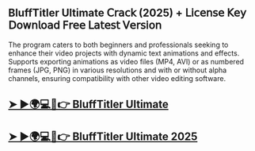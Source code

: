 ## BluffTitler Ultimate 𝖢𝗋𝖺𝖼𝗄 (2025) + 𝖫𝗂𝖼𝖾𝗇𝗌𝖾 𝖪𝖾𝗒 𝖣𝗈𝗐𝗇𝗅𝗈𝖺𝖽 𝖥𝗋𝖾𝖾 𝖫𝖺𝗍𝖾𝗌𝗍 𝖵𝖾𝗋𝗌𝗂𝗈𝗇

The program caters to both beginners and professionals seeking to enhance their video projects with dynamic text animations and effects.​ Supports exporting animations as video files (MP4, AVI) or as numbered frames (JPG, PNG) in various resolutions and with or without alpha channels, ensuring compatibility with other video editing software.

## [➤ ►🌍💻📱👉 BluffTitler Ultimate](https://tinyurl.com/42mp55n2)

## [➤ ►🌍💻📱👉 BluffTitler Ultimate 2025](https://tinyurl.com/42mp55n2)
